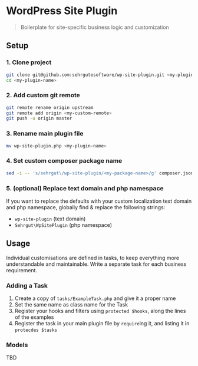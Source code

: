# WordPress Site Plugin

> Boilerplate for site-specific business logic and customization

## Setup

### 1. Clone project

```bash
git clone git@github.com:sehrgutesoftware/wp-site-plugin.git <my-plugin-name>
cd <my-plugin-name>
```

### 2. Add custom git remote

```bash
git remote rename origin upstream
git remote add origin <my-custom-remote>
git push -u origin master
```

### 3. Rename main plugin file

```bash
mv wp-site-plugin.php <my-plugin-name>
```

### 4. Set custom composer package name

```bash
sed -i -- 's/sehrgut\/wp-site-plugin/<my-package-name>/g' composer.json
```

### 5. (optional) Replace text domain and php namespace

If you want to replace the defaults with your custom localization text domain and php namespace, globally find & replace the following strings:

- `wp-site-plugin` (text domain)
- `Sehrgut\WpSitePlugin` (php namespace)

## Usage

Individual customisations are defined in tasks, to keep everything more understandable and maintainable. Write a separate task for each business requirement.

### Adding a Task

1. Create a copy of `tasks/ExampleTask.php` and give it a proper name
2. Set the same name as class name for the Task
3. Register your hooks and filters using `protected $hooks`, along the lines of the examples
4. Register the task in your main plugin file by `require`ing it, and listing it in `protecdes $tasks`

### Models

TBD
